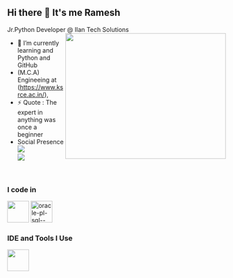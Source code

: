 ## Hi there 👋 It's me Ramesh

Jr.Python Developer @ Ilan Tech Solutions
<img align="right" width="370" height="290" src="https://i.pinimg.com/originals/47/f0/34/47f0342cec72b800463bf003eac1257e.gif">                                                
- 🌱 I’m currently learning and Python and GitHub
- (M.C.A) Engineeing at (https://www.ksrce.ac.in/),
- ⚡ Quote : The expert in anything was once a beginner
- Social Presence
<br /> [<img src="https://img.shields.io/badge/LinkedIn-0077B5?style=for-the-badge&logo=linkedin&logoColor=white" />](https://www.linkedin.com/in/ramesh-p-052117263/) <br/> [<img src="https://img.shields.io/badge/instagram-d62976?style=for-the-badge&logo=instagram&logoColor=white" />](https://www.instagram.com/iam._.rameshh/)
<br />

### I code in
<img height="50" width="50" src="https://img.icons8.com/color/48/000000/python.png" />
<img width="50" height="50" src="https://img.icons8.com/plasticine/100/oracle-pl-sql--v3.png" alt="oracle-pl-sql--v3"/>

### IDE and Tools I Use
<img height="50" width="50" src="https://img.icons8.com/color/48/000000/visual-studio-code-2019.png"/> 
